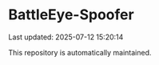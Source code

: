 # BattleEye-Spoofer

Last updated: 2025-07-12 15:20:14

This repository is automatically maintained.

